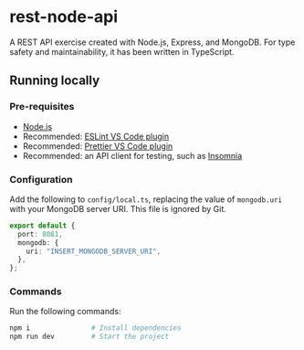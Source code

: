 # rest-node-api

A REST API exercise created with Node.js, Express, and MongoDB. For type safety and maintainability, it has been written in TypeScript.

## Running locally

### Pre-requisites

- [Node.js](https://developer.mozilla.org/en-US/docs/Learn/Server-side/Express_Nodejs/development_environment)
- Recommended: [ESLint VS Code plugin](https://marketplace.visualstudio.com/items?itemName=dbaeumer.vscode-eslint)
- Recommended: [Prettier VS Code plugin](https://marketplace.visualstudio.com/items?itemName=esbenp.prettier-vscode)
- Recommended: an API client for testing, such as [Insomnia](https://insomnia.rest/)

### Configuration

Add the following to `config/local.ts`, replacing the value of `mongodb.uri` with your MongoDB server URI. This file is ignored by Git.

```typescript
export default {
  port: 8081,
  mongodb: {
    uri: "INSERT_MONGODB_SERVER_URI",
  },
};
```

### Commands

Run the following commands:

```bash
npm i               # Install dependencies
npm run dev         # Start the project
```
